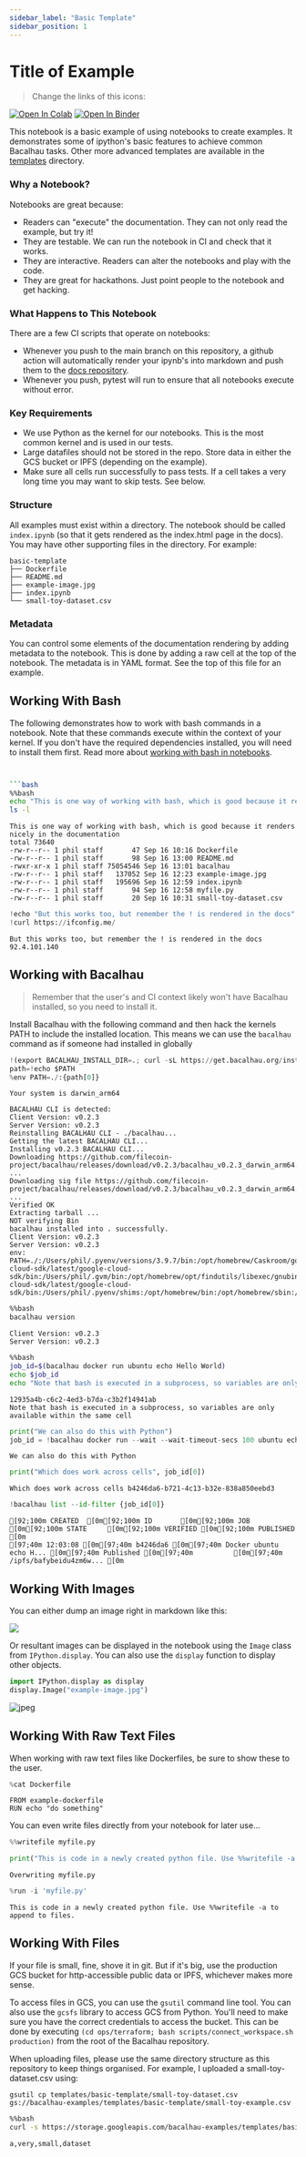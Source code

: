 ```yaml
---
sidebar_label: "Basic Template"
sidebar_position: 1
---
```

# Title of Example

> Change the links of this icons:

[![Open In Colab](https://colab.research.google.com/assets/colab-badge.svg)](https://colab.research.google.com/github/bacalhau-project/examples/blob/main/templates/basic-template/index.ipynb)
[![Open In Binder](https://mybinder.org/badge.svg)](https://mybinder.org/v2/gh/bacalhau-project/examples/HEAD?labpath=templates/basic-template/index.ipynb)

This notebook is a basic example of using notebooks to create examples. It demonstrates some of ipython's basic features to achieve common Bacalhau tasks. Other more advanced templates are available in the [templates](..) directory.

### Why a Notebook?

Notebooks are great because:

* Readers can "execute" the documentation. They can not only read the example, but try it!
* They are testable. We can run the notebook in CI and check that it works.
* They are interactive. Readers can alter the notebooks and play with the code.
* They are great for hackathons. Just point people to the notebook and get hacking.

### What Happens to This Notebook

There are a few CI scripts that operate on notebooks:
* Whenever you push to the main branch on this repository, a github action will automatically render your ipynb's into markdown and push them to the [docs repository](https://github.com/bacalhau-project/docs.bacalhau.org/).
* Whenever you push, pytest will run to ensure that all notebooks execute without error.

### Key Requirements

* We use Python as the kernel for our notebooks. This is the most common kernel and is used in our tests.
* Large datafiles should not be stored in the repo. Store data in either the GCS bucket or IPFS (depending on the example).
* Make sure all cells run successfully to pass tests. If a cell takes a very long time you may want to skip tests. See below.

### Structure

All examples must exist within a directory. The notebook should be called `index.ipynb` (so that it gets rendered as the index.html page in the docs). You may have other supporting files in the directory. For example:

```
basic-template
├── Dockerfile
├── README.md
├── example-image.jpg
├── index.ipynb
└── small-toy-dataset.csv
```

### Metadata

You can control some elements of the documentation rendering by adding metadata to the notebook. This is done by adding a raw cell at the top of the notebook. The metadata is in YAML format. See the top of this file for an example.

## Working With Bash

The following demonstrates how to work with bash commands in a notebook. Note that these commands execute within the context of your kernel. If you don't have the required dependencies installed, you will need to install them first. Read more about [working with bash in notebooks](https://ipython.readthedocs.io/en/stable/interactive/magics.html#magic-bash).

```bash


```bash
%%bash
echo "This is one way of working with bash, which is good because it renders nicely in the documentation"
ls -l
```

    This is one way of working with bash, which is good because it renders nicely in the documentation
    total 73640
    -rw-r--r-- 1 phil staff       47 Sep 16 10:16 Dockerfile
    -rw-r--r-- 1 phil staff       98 Sep 16 13:00 README.md
    -rwxr-xr-x 1 phil staff 75054546 Sep 16 13:01 bacalhau
    -rw-r--r-- 1 phil staff   137052 Sep 16 12:23 example-image.jpg
    -rw-r--r-- 1 phil staff   195696 Sep 16 12:59 index.ipynb
    -rw-r--r-- 1 phil staff       94 Sep 16 12:58 myfile.py
    -rw-r--r-- 1 phil staff       20 Sep 16 10:31 small-toy-dataset.csv



```python
!echo "But this works too, but remember the ! is rendered in the docs"
!curl https://ifconfig.me/
```

    But this works too, but remember the ! is rendered in the docs
    92.4.101.140

## Working with Bacalhau

> Remember that the user's and CI context likely won't have Bacalhau installed, so you need to install it.

Install Bacalhau with the following command and then hack the kernels PATH to include the installed location. This means we can use the `bacalhau` command as if someone had installed in globally


```python
!(export BACALHAU_INSTALL_DIR=.; curl -sL https://get.bacalhau.org/install.sh | bash)
path=!echo $PATH
%env PATH=./:{path[0]}
```

    Your system is darwin_arm64
    
    BACALHAU CLI is detected:
    Client Version: v0.2.3
    Server Version: v0.2.3
    Reinstalling BACALHAU CLI - ./bacalhau...
    Getting the latest BACALHAU CLI...
    Installing v0.2.3 BACALHAU CLI...
    Downloading https://github.com/filecoin-project/bacalhau/releases/download/v0.2.3/bacalhau_v0.2.3_darwin_arm64.tar.gz ...
    Downloading sig file https://github.com/filecoin-project/bacalhau/releases/download/v0.2.3/bacalhau_v0.2.3_darwin_arm64.tar.gz.signature.sha256 ...
    Verified OK
    Extracting tarball ...
    NOT verifying Bin
    bacalhau installed into . successfully.
    Client Version: v0.2.3
    Server Version: v0.2.3
    env: PATH=./:/Users/phil/.pyenv/versions/3.9.7/bin:/opt/homebrew/Caskroom/google-cloud-sdk/latest/google-cloud-sdk/bin:/Users/phil/.gvm/bin:/opt/homebrew/opt/findutils/libexec/gnubin:/opt/homebrew/opt/coreutils/libexec/gnubin:/opt/homebrew/Caskroom/google-cloud-sdk/latest/google-cloud-sdk/bin:/Users/phil/.pyenv/shims:/opt/homebrew/bin:/opt/homebrew/sbin:/usr/local/bin:/usr/bin:/bin:/usr/sbin:/sbin:/usr/local/MacGPG2/bin:/Users/phil/.nexustools



```bash
%%bash
bacalhau version
```

    Client Version: v0.2.3
    Server Version: v0.2.3



```bash
%%bash
job_id=$(bacalhau docker run ubuntu echo Hello World)
echo $job_id
echo "Note that bash is executed in a subprocess, so variables are only available within the same cell"
```

    12935a4b-c6c2-4ed3-b7da-c3b2f14941ab
    Note that bash is executed in a subprocess, so variables are only available within the same cell



```python
print("We can also do this with Python")
job_id = !bacalhau docker run --wait --wait-timeout-secs 100 ubuntu echo Hello World
```

    We can also do this with Python



```python
print("Which does work across cells", job_id[0])
```

    Which does work across cells b4246da6-b721-4c13-b32e-838a850eebd3



```python
!bacalhau list --id-filter {job_id[0]}
```

    [92;100m CREATED  [0m[92;100m ID       [0m[92;100m JOB                     [0m[92;100m STATE     [0m[92;100m VERIFIED [0m[92;100m PUBLISHED               [0m
    [97;40m 12:03:08 [0m[97;40m b4246da6 [0m[97;40m Docker ubuntu echo H... [0m[97;40m Published [0m[97;40m          [0m[97;40m /ipfs/bafybeidu4zm6w... [0m


## Working With Images

You can either dump an image right in markdown like this:

![](example-image.jpg)

Or resultant images can be displayed in the notebook using the `Image` class from `IPython.display`. You can also use the `display` function to display other objects.


```python
import IPython.display as display
display.Image("example-image.jpg")
```




    
![jpeg](index_files/index_12_0.jpg)
    



## Working With Raw Text Files

When working with raw text files like Dockerfiles, be sure to show these to the user.


```python
%cat Dockerfile
```

    FROM example-dockerfile
    RUN echo "do something"

You can even write files directly from your notebook for later use...


```python
%%writefile myfile.py

print("This is code in a newly created python file. Use %%writefile -a to append to files.")
```

    Overwriting myfile.py



```python
%run -i 'myfile.py'
```

    This is code in a newly created python file. Use %%writefile -a to append to files.


## Working With Files

If your file is small, fine, shove it in git. But if it's big, use the production GCS bucket for http-accessible public data or IPFS, whichever makes more sense.

To access files in GCS, you can use the `gsutil` command line tool. You can also use the `gcsfs` library to access GCS from Python. You'll need to make sure you have the correct credentials to access the bucket. This can be done by executing `(cd ops/terraform; bash scripts/connect_workspace.sh production)` from the root of the Bacalhau repository.

When uploading files, please use the same directory structure as this repository to keep things organised. For example, I uploaded a small-toy-dataset.csv using:

```
gsutil cp templates/basic-template/small-toy-dataset.csv gs://bacalhau-examples/templates/basic-template/small-toy-example.csv
```


```bash
%%bash
curl -s https://storage.googleapis.com/bacalhau-examples/templates/basic-template/small-toy-example.csv
```

    a,very,small,dataset
